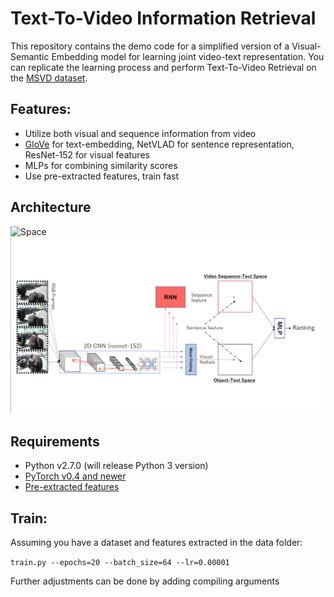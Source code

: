 # Text-To-Video Information Retrieval


This repository contains the demo code for a simplified version of a Visual-Semantic Embedding model for learning joint video-text representation. You can replicate the learning process and perform Text-To-Video Retrieval on the [MSVD dataset](http://www.cs.utexas.edu/users/ml/clamp/videoDescription/).

## Features:

 * Utilize both visual and sequence information from video
 * [GloVe](https://nlp.stanford.edu/projects/glove/) for text-embedding, NetVLAD for sentence representation, ResNet-152 for visual features
 * MLPs for combining similarity scores
 * Use pre-extracted features, train fast

## Architecture

![Space](./img/space.png)
![Model](./img/model.png)

## Requirements

 - Python v2.7.0 (will release Python 3 version)
 - [PyTorch v0.4 and newer](https://pytorch.org/)
 - [Pre-extracted features](https://drive.google.com/open?id=1HzL6vxe0Y36ksUS7PllINo80OoK0dqa2)

## Train:

Assuming you have a dataset and features extracted in the data folder:

  ``
 train.py --epochs=20 --batch_size=64 --lr=0.00001
 ``

Further adjustments can be done by adding compiling arguments